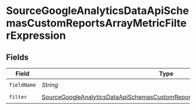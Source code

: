 # SourceGoogleAnalyticsDataApiSchemasCustomReportsArrayMetricFilterExpression


## Fields

| Field                                                                                                                                                                                               | Type                                                                                                                                                                                                | Required                                                                                                                                                                                            | Description                                                                                                                                                                                         |
| --------------------------------------------------------------------------------------------------------------------------------------------------------------------------------------------------- | --------------------------------------------------------------------------------------------------------------------------------------------------------------------------------------------------- | --------------------------------------------------------------------------------------------------------------------------------------------------------------------------------------------------- | --------------------------------------------------------------------------------------------------------------------------------------------------------------------------------------------------- |
| `fieldName`                                                                                                                                                                                         | *String*                                                                                                                                                                                            | :heavy_check_mark:                                                                                                                                                                                  | N/A                                                                                                                                                                                                 |
| `filter`                                                                                                                                                                                            | [SourceGoogleAnalyticsDataApiSchemasCustomReportsArrayMetricFilterMetricsFilterFilter](../../models/shared/SourceGoogleAnalyticsDataApiSchemasCustomReportsArrayMetricFilterMetricsFilterFilter.md) | :heavy_check_mark:                                                                                                                                                                                  | N/A                                                                                                                                                                                                 |